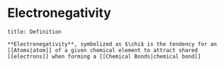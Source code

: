 # Electronegativity

```ad-summary 
title: Definition

**Electronegativity**, symbolized as $\chi$ is the tendency for an [[Atoms|atom]] of a given chemical element to attract shared [[electrons]] when forming a [[Chemical Bonds|chemical bond]]

```
